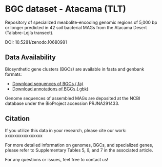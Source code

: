 # BGC dataset - Atacama (TLT)

Repository of specialized meabolite-encoding genomic regions of 5,000 bp or longer predicted in 42 soil bacterial MAGs from the Atacama Desert (Talabre-Lejía transect).  

DOI: 10.5281/zenodo.10680981 

## Data Availability

Biosynthetic gene clusters (BGCs) are available in fasta and genbank formats:
- [Download sequences of BGCs (.fa)](https://github.com/cmandreani/BGCdataset_AtacamaTLT/blob/main/BGCs_seqs_fastas.zip)
- [Download annotations of BGCs (.gbk)](https://github.com/cmandreani/BGCdataset_AtacamaTLT/blob/main/BGCs_annots_gbks.zip)

Genome sequences of assembled MAGs are deposited at the NCBI database under the BioProject accession PRJNA291433.

## Citation

If you utilize this data in your research, please cite our work: xxxxxxxxxxxxxxxx  

For more detailed information on genomes, BGCs, and specialized genes, please refer to Supplementary Tables 5, 6, and 7 in the associated article.  

For any questions or issues, feel free to contact us!
